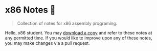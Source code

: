 # x86 Notes 💾

> Collection of notes for x86 assembly programing.

Hello, x86 student.
You may [download a copy][download_everything] and refer to these notes at any permitted time.
If you would like to improve upon any of these notes, you may make changes via a pull request.

[download_everything]: https://github.com/EthanThatOneKid/x86-notes/archive/main.zip

